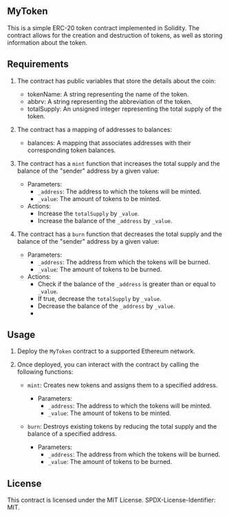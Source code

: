 ##  MyToken
This is a simple ERC-20 token contract implemented in Solidity. The contract allows for the creation and destruction of tokens, as well as storing information about the token.

## Requirements
1. The contract has public variables that store the details about the coin:
      - tokenName: A string representing the name of the token.
      * abbrv: A string representing the abbreviation of the token.
      + totalSupply: An unsigned integer representing the total supply of the token.
   
2. The contract has a mapping of addresses to balances:
      * balances: A mapping that associates addresses with their corresponding token balances.
        
3. The contract has a `mint` function that increases the total supply and the balance of the "sender" address by a given value:
   - Parameters:
     - `_address`: The address to which the tokens will be minted.
     - `_value`: The amount of tokens to be minted.
   - Actions:
     - Increase the `totalSupply` by `_value`.
     - Increase the balance of the `_address` by `_value`.   

        
4. The contract has a `burn` function that decreases the total supply and the balance of the "sender" address by a given value:
   - Parameters:
     - `_address`: The address from which the tokens will be burned.
     - `_value`: The amount of tokens to be burned.
   - Actions:
     - Check if the balance of the `_address` is greater than or equal to `_value`.
     - If true, decrease the `totalSupply` by `_value`.
     - Decrease the balance of the `_address` by `_value`.
     - 
## Usage
1. Deploy the `MyToken` contract to a supported Ethereum network.

2. Once deployed, you can interact with the contract by calling the following functions:

   - `mint`: Creates new tokens and assigns them to a specified address.
     - Parameters:
       - `_address`: The address to which the tokens will be minted.
       - `_value`: The amount of tokens to be minted.

   - `burn`: Destroys existing tokens by reducing the total supply and the balance of a specified address.
     - Parameters:
       - `_address`: The address from which the tokens will be burned.
       - `_value`: The amount of tokens to be burned.
      
## License

This contract is licensed under the MIT License. SPDX-License-Identifier: MIT.
